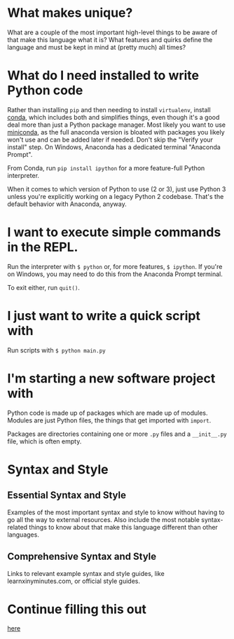 # What makes <language> unique?

What are a couple of the most important high-level things to be aware of that make this language what it is? What features and quirks define the language and must be kept in mind at (pretty much) all times?

# What do I need installed to write Python code

Rather than installing `pip` and then needing to install `virtualenv`, install [conda](https://anaconda.org/anaconda/conda), which includes both and simplifies things, even though it's a good deal more than just a Python package manager. Most likely you want to use [miniconda](https://docs.anaconda.com/miniconda/install/), as the full anaconda version is bloated with packages you likely won't use and can be added later if needed. Don't skip the "Verify your install" step. On Windows, Anaconda has a dedicated terminal "Anaconda Prompt".

From Conda, run `pip install ipython` for a more feature-full Python interpreter.

When it comes to which version of Python to use (2 or 3), just use Python 3 unless you're explicitly working on a legacy Python 2 codebase. That's the default behavior with Anaconda, anyway.

# I want to execute simple commands in the REPL. 

Run the interpreter with `$ python` or, for more features, `$ ipython`. If you're on Windows, you may need to do this from the Anaconda Prompt terminal.

To exit either, run `quit()`.

# I just want to write a quick script with <language>

Run scripts with `$ python main.py`

# I'm starting a new software project with <language>

Python code is made up of packages which are made up of modules. Modules are just Python files, the things that get imported with `import`.

Packages are directories containing one or more `.py` files and a `__init__.py` file, which is often empty.

# Syntax and Style

## Essential Syntax and Style

Examples of the most important syntax and style to know without having to go all the way to external resources.
Also include the most notable syntax-related things to know about that make this language different than other languages.

## Comprehensive Syntax and Style

Links to relevant example syntax and style guides, like learnxinyminutes.com, or official style guides.

# Continue filling this out

[here](https://docs.python.org/3/tutorial/interpreter.html)